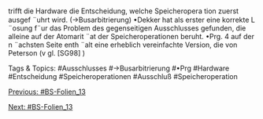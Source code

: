 triﬀt die Hardware die Entscheidung, welche Speicheropera tion zuerst ausgef ¨uhrt wird.
(→Busarbitrierung)
•Dekker hat als erster eine korrekte L ¨osung f¨ur das Problem des gegenseitigen Ausschlusses gefunden, die
alleine auf der Atomarit ¨at der Speicheroperationen beruht.
•Prg. 4 auf der n ¨achsten Seite enth ¨alt eine erheblich vereinfachte Version, die von Peterson (v gl. [SG98] )

   Tags & Topics:
   #Ausschlusses
   #→Busarbitrierung
   #•Prg
   #Hardware
   #Entscheidung
   #Speicheroperationen
   #Ausschluß
   #Speicheroperation

[Previous: #BS-Folien_13](BS-Folien_13.md)

[Next: #BS-Folien_13](BS-Folien_13.md)